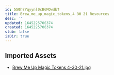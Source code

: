 ```yaml
---
id: 5S0h7Yqyynl0cB6MOwdbT
title: Brew_me_up_magic_tokens_4 30 21 Resources
desc: ''
updated: 1645225706374
created: 1645225706374
stub: false
isDir: true
---
```

## Imported Assets
- [Brew Me Up Magic Tokens 4-30-21.jpg](/assets/brew-me-up-magic-tokens-4-30-21-NsbNhAs6n8xf.jpg)
